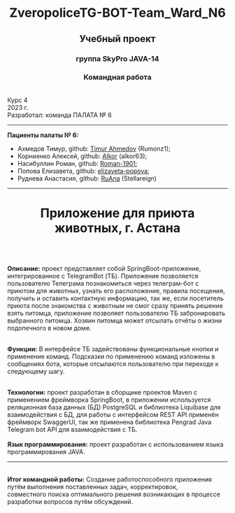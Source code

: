 <h1 align="center"> ZveropoliceTG-BOT-Team_Ward_N6 </h2>
<h2 align="center"> Учебный проект</h2>
<h3 align="center"> группа SkyPro JAVA-14</h3>
<h3 align="center"> Командная работа </h3>
<br /> Курс 4
<br /> 2023 г.
<br /> Разработал: команда ПАЛАТА № 6 

*****************************

**Пациенты палаты № 6:**

 * Ахмедов Тимур, github: [Timur Ahmedov](https://github.com/Rumonz1) (Rumonz1);
 * Корниенко Алексей, github: [Alkor](https://github.com/alkor63) (alkor63);
 * Насибуллин Роман, github: [Roman-1901](https://github.com/Roman-1901);
 * Попова Елизавета, github: [elizaveta-popova](https://github.com/elizaveta-popova);
 * Руднева Анастасия, github: [RuAna](https://github.com/Stellareign) (Stellareign)
   
*****************************

<h1 align="center">Приложение для приюта животных, г. Астана</h1>

<br />

<br /> **Описание:** проект представляет собой SpringBoot-приложение, интегрированное с TelegramBot (ТБ).
Приложение позволяется пользователю Телеграма познакомиться через телеграм-бот с приютом для животных, 
узнать его расположение, правила посещения, получить и оставить контактную информацию, так же, если посетитель приюта после 
знакомства с животным не смог сразу принять решение взять питомца, приложение позволяет пользователю
ТБ забронировать выбранного питомца. Хозяин питомца может отсылать отчёты о жизни подопечного в новом доме.
<br />

<br /> **Функции:** В интерфейсе ТБ задействованы функциональные кнопки и применение команд. Подсказки по применению команд 
изложены в сообщениях бота, которые отсылаются пользователю при переходе к следующему шагу.
<br />

<br /> **Технологии:** проект разработан в сборщике проектов Maven с применением фреймворка SpringBoot, в приложении 
используется реляционная база данных (БД) PostgreSQL и библиотека Liquibase для взаимодействия с БД, для работы 
с интерфейсом REST API применён фреймворк SwaggerUI, так же применена библиотека Pengrad Java Telegram bot API 
для взаимодействия с ТБ.
<br />
<br /> **Язык программирования:** проект разработан с использованием языка программирования JAVA.

*****************************

<br /> **Итог командной работы:** Создание работоспособного приложения путём выполнения поставленных задач, корректировок,  
совместного поиска оптимального решения возникающих в процессе разработки вопросов путём обсуждений.
